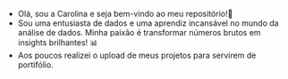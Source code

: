 - Olá, sou a Carolina e seja bem-vindo ao meu repositório!👋 
- Sou uma entusiasta de dados e uma aprendiz incansável no mundo da análise de dados. Minha paixão é transformar números brutos em insights brilhantes! 📊
- Aos poucos realizei o upload de meus projetos para servirem de portifólio.
  
<!---
wCarolina/wCarolina is a ✨ special ✨ repository because its `README.md` (this file) appears on your GitHub profile.
You can click the Preview link to take a look at your changes.
--->
